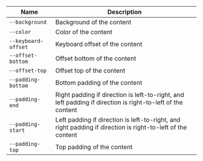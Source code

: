 
| Name | Description |
| --- | --- |
| `--background` | Background of the content |
| `--color` | Color of the content |
| `--keyboard-offset` | Keyboard offset of the content |
| `--offset-bottom` | Offset bottom of the content |
| `--offset-top` | Offset top of the content |
| `--padding-bottom` | Bottom padding of the content |
| `--padding-end` | Right padding if direction is left-to-right, and left padding if direction is right-to-left of the content |
| `--padding-start` | Left padding if direction is left-to-right, and right padding if direction is right-to-left of the content |
| `--padding-top` | Top padding of the content |

